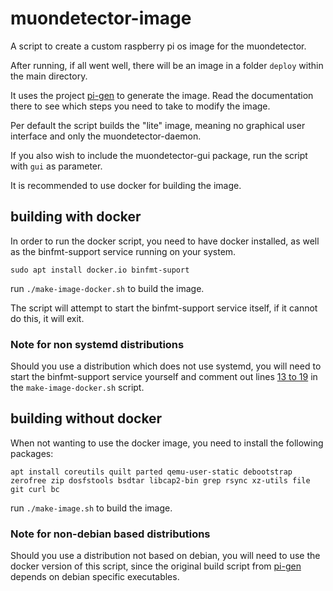 # muondetector-image

A script to create a custom raspberry pi os image for the muondetector.


After running, if all went well, there will be an image in a folder `deploy` within the main directory.

It uses the project [pi-gen](https://github.com/RPi-Distro/pi-gen) to generate the image. Read the documentation there to see which steps you need to take to modify the image.

Per default the script builds the "lite" image, meaning no graphical user interface and only the muondetector-daemon.

If you also wish to include the muondetector-gui package, run the script with `gui` as parameter.

It is recommended to use docker for building the image.

## building with docker
In order to run the docker script, you need to have docker installed, as well as the binfmt-support service running on your system.

`sudo apt install docker.io binfmt-suport`

run `./make-image-docker.sh` to build the image.

The script will attempt to start the binfmt-support service itself, if it cannot do this, it will exit.

### Note for non systemd distributions

Should you use a distribution which does not use systemd, you will need to start the binfmt-support service yourself and comment out lines [13 to 19](https://github.com/MuonPi/muondetector-image/blob/a2842104eb31470dbfd05f2c0e7cd7532d564a0c/make-image-docker.sh#L13-L19) in the `make-image-docker.sh` script. 

## building without docker
When not wanting to use the docker image, you need to install the following packages:

`apt install coreutils quilt parted qemu-user-static debootstrap zerofree zip dosfstools bsdtar libcap2-bin grep rsync xz-utils file git curl bc`

run `./make-image.sh` to build the image.

### Note for non-debian based distributions
Should you use a distribution not based on debian, you will need to use the docker version of this script, since the original build script from [pi-gen](https://github.com/RPi-Distro/pi-gen#dependencies) depends on debian specific executables.

